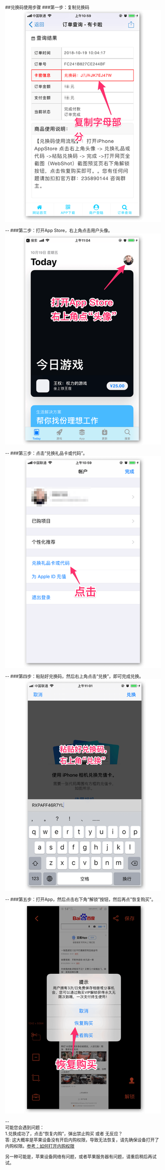 ##兑换码使用步骤
###第一步：复制兑换码
![](https://raw.githubusercontent.com/luoxiao/webcamera/master/redeemCode/IMG_0298.png)

--
###第二步：打开App Store，右上角点击用户头像。
![](https://raw.githubusercontent.com/luoxiao/webcamera/master/redeemCode/IMG_0304.png)


--
###第三步：点击“兑换礼品卡或代码”。
![](https://raw.githubusercontent.com/luoxiao/webcamera/master/redeemCode/IMG_0299.png)


--
###第四步：粘贴好兑换码，然后右上角点击“兑换”，即可完成兑换。
![](https://raw.githubusercontent.com/luoxiao/webcamera/master/redeemCode/IMG_0302.png)


--
###第五步：打开App，然后点击右下角“解锁”按钮，然后再点"恢复购买"。
![](https://raw.githubusercontent.com/luoxiao/webcamera/master/redeemCode/IMG_0303.png)

--
<br>
可能您会遇到问题：
<br>1.兑换成功了，点击“恢复内购”，弹出禁止购买 或者 无反应？
<br>答: 这大概率是苹果设备没有开启内购权限，导致无法恢复，请先确保设备打开了内购权限。[参考：如何打开内购权限](https://jingyan.baidu.com/article/3f16e0031e82522591c1033d.html)

另一种可能是，苹果设备网络有问题，或者苹果服务器有问题，请重启稍后再试试。

